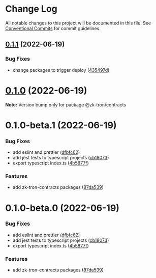 # Change Log

All notable changes to this project will be documented in this file.
See [Conventional Commits](https://conventionalcommits.org) for commit guidelines.

## [0.1.1](https://github.com/owodunni/zk-tron/compare/@zk-tron/contracts@0.1.0...@zk-tron/contracts@0.1.1) (2022-06-19)


### Bug Fixes

* change packages to trigger deploy ([435497d](https://github.com/owodunni/zk-tron/commit/435497d141f118be1b0a207091361b2f67a63153))





# [0.1.0](https://github.com/owodunni/zk-tron/compare/@zk-tron/contracts@0.1.0-beta.1...@zk-tron/contracts@0.1.0) (2022-06-19)

**Note:** Version bump only for package @zk-tron/contracts





# 0.1.0-beta.1 (2022-06-19)


### Bug Fixes

* add eslint and prettier ([dfbfc62](https://github.com/owodunni/zk-tron/commit/dfbfc6255c416247751cd31347775592a83a2025))
* add jest tests to typescript projects ([cb18073](https://github.com/owodunni/zk-tron/commit/cb18073108b2041c1a4eb485bfe26132c3e7a6ce))
* export typescript index.ts ([4b5877f](https://github.com/owodunni/zk-tron/commit/4b5877f3a9a5a5285c3e2aaf3cf81e4f9d70d145))


### Features

* add zk-tron-contracts packages ([87da539](https://github.com/owodunni/zk-tron/commit/87da539b2c0122bea4a6709ed99371445316995a))





# 0.1.0-beta.0 (2022-06-19)


### Bug Fixes

* add eslint and prettier ([dfbfc62](https://github.com/owodunni/zk-tron/commit/dfbfc6255c416247751cd31347775592a83a2025))
* add jest tests to typescript projects ([cb18073](https://github.com/owodunni/zk-tron/commit/cb18073108b2041c1a4eb485bfe26132c3e7a6ce))
* export typescript index.ts ([4b5877f](https://github.com/owodunni/zk-tron/commit/4b5877f3a9a5a5285c3e2aaf3cf81e4f9d70d145))


### Features

* add zk-tron-contracts packages ([87da539](https://github.com/owodunni/zk-tron/commit/87da539b2c0122bea4a6709ed99371445316995a))
